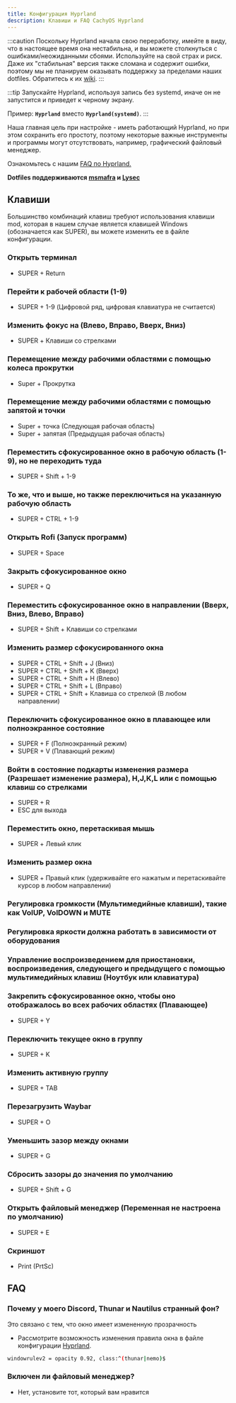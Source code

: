 ```yaml
---
title: Конфигурация Hyprland
description: Клавиши и FAQ CachyOS Hyprland
---
```


:::caution
Поскольку Hyprland начала свою переработку, имейте в виду, что в настоящее время она нестабильна, и вы можете столкнуться с ошибками/неожиданными сбоями. Используйте на свой страх и риск.
Даже их "стабильная" версия также сломана и содержит ошибки, поэтому мы не планируем оказывать поддержку за пределами наших dotfiles. Обратитесь к их [wiki](<https://wiki.hyprland.org/>).
:::

:::tip
Запускайте Hyprland, используя запись без systemd, иначе он не запустится и приведет к черному экрану.

Пример: **`Hyprland`** вместо **`Hyprland(systemd)`**.
:::

Наша главная цель при настройке - иметь работающий Hyprland, но при этом сохранить его простоту, поэтому некоторые важные инструменты и программы могут отсутствовать, например, графический файловый менеджер.

Ознакомьтесь с нашим [FAQ по Hyprland.](/ru/desktop_environments/hyprland#faq)

**Dotfiles поддерживаются [msmafra](https://github.com/msmafra) и [Lysec](https://github.com/Ly-sec)**

## Клавиши

Большинство комбинаций клавиш требуют использования клавиши mod, которая в нашем случае является клавишей Windows (обозначается как SUPER), вы можете изменить ее в файле конфигурации.

### Открыть терминал

* SUPER + Return

### Перейти к рабочей области (1-9)

* SUPER + 1-9 (Цифровой ряд, цифровая клавиатура не считается)

### Изменить фокус на (Влево, Вправо, Вверх, Вниз)

* SUPER + Клавиши со стрелками

### Перемещение между рабочими областями с помощью колеса прокрутки

* Super + Прокрутка

### Перемещение между рабочими областями с помощью запятой и точки

* Super + точка (Следующая рабочая область)
* Super + запятая (Предыдущая рабочая область)

### Переместить сфокусированное окно в рабочую область (1-9), но не переходить туда

* SUPER + Shift + 1-9

### То же, что и выше, но также переключиться на указанную рабочую область

* SUPER + CTRL + 1-9

### Открыть Rofi (Запуск программ)

* SUPER + Space

### Закрыть сфокусированное окно

* SUPER + Q

### Переместить сфокусированное окно в направлении (Вверх, Вниз, Влево, Вправо)

* SUPER + Shift + Клавиши со стрелками

### Изменить размер сфокусированного окна

* SUPER + CTRL + Shift + J (Вниз)
* SUPER + CTRL + Shift + K (Вверх)
* SUPER + CTRL + Shift + H (Влево)
* SUPER + CTRL + Shift + L (Вправо)
* SUPER + CTRL + Shift + Клавиша со стрелкой (В любом направлении)

### Переключить сфокусированное окно в плавающее или полноэкранное состояние

* SUPER + F (Полноэкранный режим)
* SUPER + V (Плавающий режим)

### Войти в состояние подкарты изменения размера (Разрешает изменение размера), H,J,K,L или с помощью клавиш со стрелками

* SUPER + R
* ESC для выхода

### Переместить окно, перетаскивая мышь

* SUPER + Левый клик

### Изменить размер окна

* SUPER + Правый клик (удерживайте его нажатым и перетаскивайте курсор в любом направлении)

### Регулировка громкости (Мультимедийные клавиши), такие как VolUP, VolDOWN и MUTE

### Регулировка яркости должна работать в зависимости от оборудования

### Управление воспроизведением для приостановки, воспроизведения, следующего и предыдущего с помощью мультимедийных клавиш (Ноутбук или клавиатура)

### Закрепить сфокусированное окно, чтобы оно отображалось во всех рабочих областях (Плавающее)

* SUPER + Y

### Переключить текущее окно в группу

* SUPER + K

### Изменить активную группу

* SUPER + TAB

### Перезагрузить Waybar

* SUPER + O

### Уменьшить зазор между окнами

* SUPER + G

### Сбросить зазоры до значения по умолчанию

* SUPER + Shift + G

### Открыть файловый менеджер (Переменная не настроена по умолчанию)

* SUPER + E

### Скриншот

* Print (PrtSc)

## FAQ

### Почему у моего Discord, Thunar и Nautilus странный фон?

Это связано с тем, что окно имеет измененную прозрачность

* Рассмотрите возможность изменения правила окна в файле конфигурации [Hyprland](https://github.com/CachyOS/cachyos-hyprland-settings/blob/master/etc/skel/.config/hypr/config/windowrules.conf#L21).

```sh title='Пример'
windowrulev2 = opacity 0.92, class:^(thunar|nemo)$
```

### Включен ли файловый менеджер?

* Нет, установите тот, который вам нравится
